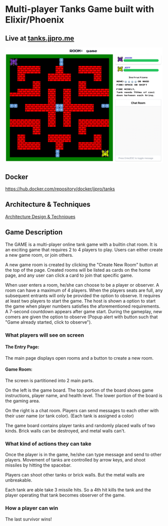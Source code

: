 # Multi-player Tanks Game built with Elixir/Phoenix

## Live at [tanks.jjpro.me](https://tanks.jjpro.me)

![Game Play](.github/assets/gameworld.png)

## Docker

https://hub.docker.com/repository/docker/jjpro/tanks

## Architecture & Techniques

[Architecture Design & Techniques](./DESIGN.md)

## Game Description

The GAME is a multi-player online tank game with a builtin chat room.
It is an exciting game that requires 2 to 4 players to play.
Users can either create a new game room, or join others.

A new game room is created by clicking the "Create New Room" button at the top of the page.
Created rooms will be listed as cards on the home page,
and any user can click a card to join that specific game.

When user enters a room, he/she can choose to be a player or observer.
A room can have a maximum of 4 players.
When the players seats are full, any subsequent entrants will only be provided the option to observe.
It requires at least two players to start the game.
The host is shown a option to start the game when player numbers satisfies the aforementioned requirements.
A 7-second countdown appears after game start.
During the gameplay, new comers are given the option to observe
(Popup alert with button such that "Game already started, click to observe").

### What players will see on screen

#### The Entry Page:

The main page displays open rooms and a button to create a new room.

#### Game Room:

The screen is partitioned into 2 main parts.

On the left is the game board.
The top portion of the board shows game instructions, player name, and health level.
The lower portion of the board is the gaming area.

On the right is a chat room.
Players can send messages to each other with their user name (or tank color).
(Each tank is assigned a color)

The game board contains player tanks and randomly placed walls of two kinds.
Brick walls can be destroyed, and metal walls can't.

### What kind of actions they can take

Once the player is in the game, he/she can type message and send to other players.
Movement of tanks are controlled by arrow keys, and shoot missiles by hitting the spacebar.

Players can shoot other tanks or brick walls. But the metal walls are unbreakable.

Each tank are able take 3 missile hits.
So a 4th hit kills the tank and the player operating that tank becomes observer of the game.


### How a player can win

The last survivor wins!